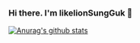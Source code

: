 ### Hi there. I'm likelionSungGuk 👋

[![Anurag's github stats](https://github-readme-stats.vercel.app/api?username=likelionSungGuk)](https://github.com/anuraghazra/github-readme-stats)

<!--
**likelionSungGuk/likelionSungGuk** is a ✨ _special_ ✨ repository because its `README.md` (this file) appears on your GitHub profile.

Here are some ideas to get you started:

- 🔭 I’m currently working on ...
- 🌱 I’m currently learning ...
- 👯 I’m looking to collaborate on ...
- 🤔 I’m looking for help with ...
- 💬 Ask me about ...
- 📫 How to reach me: ...
- 😄 Pronouns: ...
- ⚡ Fun fact: ...
-->

